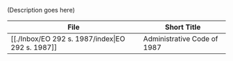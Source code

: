 (Description goes here)

| File                                                                          | Short Title                 |
| ----------------------------------------------------------------------------- | --------------------------- |
| [[./Inbox/EO 292 s. 1987/index\|EO 292 s. 1987]] | Administrative Code of 1987 |


